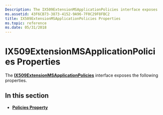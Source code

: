 ```yaml
---
Description: The IX509ExtensionMSApplicationPolicies interface exposes the following properties.
ms.assetid: 43F6CB73-3873-4152-9A96-7F0C29F8FBC2
title: IX509ExtensionMSApplicationPolicies Properties
ms.topic: reference
ms.date: 05/31/2018
---
```


# IX509ExtensionMSApplicationPolicies Properties

The [**IX509ExtensionMSApplicationPolicies**](/windows/desktop/api/CertEnroll/nn-certenroll-ix509extensionmsapplicationpolicies) interface exposes the following properties.

## In this section

-   [**Policies Property**](/windows/desktop/api/CertEnroll/nf-certenroll-ix509extensionmsapplicationpolicies-get_policies)

 

 



